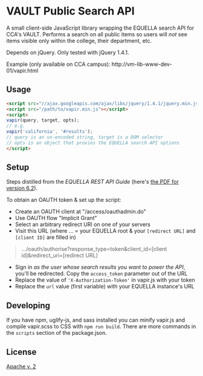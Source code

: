 # VAULT Public Search API

A small client-side JavaScript library wrapping the EQUELLA search API for CCA's VAULT. Performs a search on all public items so users will _not_ see items visible only within the college, their department, etc.

Depends on jQuery. Only tested with jQuery 1.4.1.

Example (only available on CCA campus): http://vm-lib-www-dev-01/vapir.html

## Usage

```html
<script src="//ajax.googleapis.com/ajax/libs/jquery/1.4.1/jquery.min.js"></script>
<script src="/path/to/vapir.min.js"></script>
<script>
vapir(query, target, opts);
// e.g.
vapir('california', '#results');
// query is an un-encoded string, target is a DOM selector
// opts is an object that proxies the EQUELLA search API options
</script>
```

## Setup

Steps distilled from the _EQUELLA REST API Guide_ (here's [the PDF for version 6.2](http://support.equella.com/downloads/6.2/Documentation/EQUELLA%206.2%20REST%20API%20Guide.pdf)).

To obtain an OAUTH token & set up the script:

- Create an OAUTH client at "/access/oauthadmin.do"
- Use OAUTH flow "Implicit Grant"
- Select an arbitrary redirect URI on one of your servers
- Visit this URL (where ... = your EQUELLA root & your `[redirect URL]` and `[client ID]` are filled in)

> .../oauth/authorise?response_type=token&client_id=[client id]&redirect_uri=[redirect URL]

- Sign in _as the user whose search results you want to power the API_, you'll be redirected. Copy the `access_token` parameter out of the URL
- Replace the value of `'X-Authorization-Token'` in vapir.js with your token
- Replace the `url` value (first variable) with your EQUELLA instance's URL

## Developing

If you have npm, uglify-js, and sass installed you can minify vapir.js and compile vapir.scss to CSS with `npm run build`. There are more commands in the `scripts` section of the package.json.

## License

[Apache v. 2](https://www.apache.org/licenses/LICENSE-2.0.txt)
